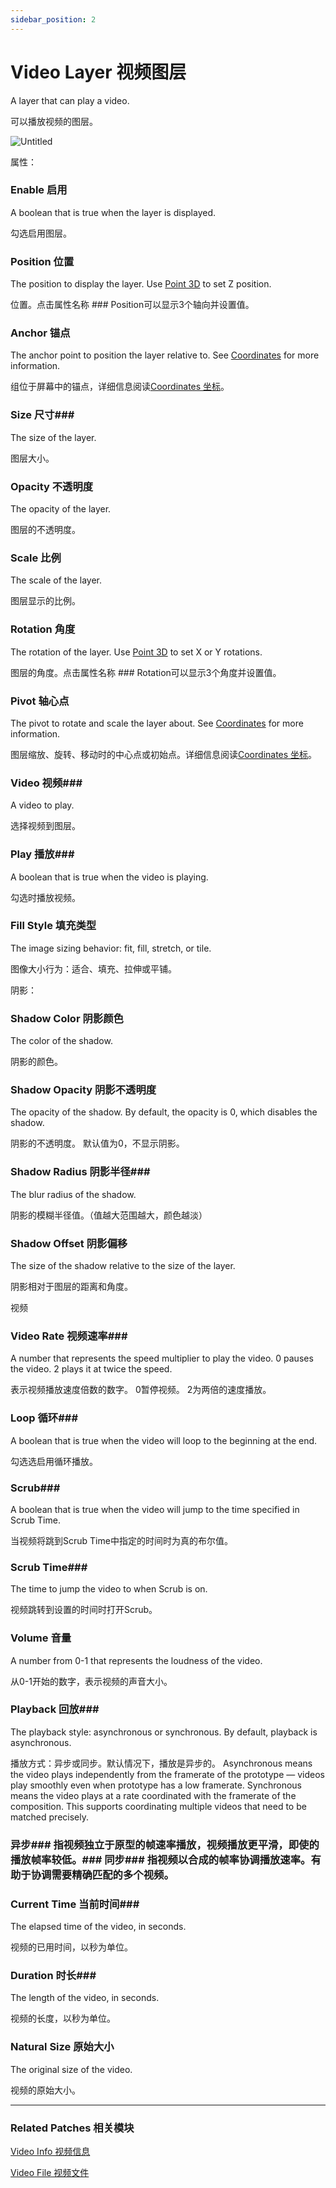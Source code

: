 ```yaml
---
sidebar_position: 2
---
```


# Video Layer 视频图层

A layer that can play a video.

可以播放视频的图层。

![Untitled](https://s3.us-west-2.amazonaws.com/secure.notion-static.com/f5364164-6ca7-4daa-821a-606a1eacc92c/Untitled.png?X-Amz-Algorithm=AWS4-HMAC-SHA256&X-Amz-Content-Sha256=UNSIGNED-PAYLOAD&X-Amz-Credential=AKIAT73L2G45EIPT3X45%2F20220602%2Fus-west-2%2Fs3%2Faws4_request&X-Amz-Date=20220602T185922Z&X-Amz-Expires=86400&X-Amz-Signature=55e57b8818a3c8148d28b2db38afc1700f1b88c364b4add463bfa5312aea17ab&X-Amz-SignedHeaders=host&response-content-disposition=filename%20%3D%22Untitled.png%22&x-id=GetObject)

属性：

### Enable 启用

A boolean that is true when the layer is displayed.

勾选启用图层。

### Position 位置

The position to display the layer. Use [Point 3D](https://www.notion.so/Point-3D-6d2c3b3df3f74659ae0d647876ce3aa9) to set Z position.

位置。点击属性名称 ### Position可以显示3个轴向并设置值。

### Anchor 锚点

The anchor point to position the layer relative to. See [Coordinates](https://www.notion.so/Coordinates-bd835085db7c48e49e00a66e5e44caf2) for more information.

组位于屏幕中的锚点，详细信息阅读[Coordinates 坐标](https://www.notion.so/Coordinates-bd835085db7c48e49e00a66e5e44caf2)。

### Size 尺寸### 

The size of the layer.

图层大小。

### Opacity 不透明度

The opacity of the layer.

图层的不透明度。

### Scale 比例

The scale of the layer.

图层显示的比例。

### Rotation 角度

The rotation of the layer. Use [Point 3D](https://www.notion.so/Point-3D-6d2c3b3df3f74659ae0d647876ce3aa9) to set X or Y rotations.

图层的角度。点击属性名称 ### Rotation可以显示3个角度并设置值。

### Pivot 轴心点

The pivot to rotate and scale the layer about. See [Coordinates](https://www.notion.so/Coordinates-bd835085db7c48e49e00a66e5e44caf2) for more information.

图层缩放、旋转、移动时的中心点或初始点。详细信息阅读[Coordinates 坐标](https://www.notion.so/Coordinates-bd835085db7c48e49e00a66e5e44caf2)。

### Video 视频### 

A video to play.

选择视频到图层。

### Play 播放### 

A boolean that is true when the video is playing.

勾选时播放视频。

### Fill Style 填充类型

The image sizing behavior: fit, fill, stretch, or tile.

图像大小行为：适合、填充、拉伸或平铺。

阴影：

### Shadow Color 阴影颜色

The color of the shadow.

阴影的颜色。

### Shadow Opacity 阴影不透明度

The opacity of the shadow. By default, the opacity is 0, which disables the shadow.

阴影的不透明度。 默认值为0，不显示阴影。

### Shadow Radius 阴影半径### 

The blur radius of the shadow.

阴影的模糊半径值。（值越大范围越大，颜色越淡）

### Shadow Offset 阴影偏移

The size of the shadow relative to the size of the layer.

阴影相对于图层的距离和角度。

视频

### Video Rate 视频速率### 

A number that represents the speed multiplier to play the video. 0 pauses the video. 2 plays it at twice the speed.

表示视频播放速度倍数的数字。 0暂停视频。 2为两倍的速度播放。

### Loop 循环### 

A boolean that is true when the video will loop to the beginning at the end.

勾选选启用循环播放。

### Scrub### 

A boolean that is true when the video will jump to the time specified in Scrub Time.

当视频将跳到Scrub Time中指定的时间时为真的布尔值。

### Scrub Time### 

The time to jump the video to when Scrub is on.

视频跳转到设置的时间时打开Scrub。

### Volume 音量

A number from 0-1 that represents the loudness of the video.

从0-1开始的数字，表示视频的声音大小。

### Playback 回放### 

The playback style: asynchronous or synchronous. By default, playback is asynchronous.

播放方式：异步或同步。默认情况下，播放是异步的。 Asynchronous means the video plays independently from the framerate of the prototype — videos play smoothly even when prototype has a low framerate. Synchronous means the video plays at a rate coordinated with the framerate of the composition. This supports coordinating multiple videos that need to be matched precisely.

### 异步### 指视频独立于原型的帧速率播放，视频播放更平滑，即使的播放帧率较低。### 同步### 指视频以合成的帧率协调播放速率。有助于协调需要精确匹配的多个视频。

### Current Time 当前时间### 

The elapsed time of the video, in seconds.

视频的已用时间，以秒为单位。

### Duration 时长### 

The length of the video, in seconds.

视频的长度，以秒为单位。

### Natural Size 原始大小

The original size of the video.

视频的原始大小。

------

### Related Patches 相关模块

[Video Info 视频信息](https://www.notion.so/Video-Info-4d10e3612b784ced9bd23631b9e3a68b)

[Video File 视频文件](https://www.notion.so/Video-File-460f7fd4e7db40328e354f6306ede79a)
